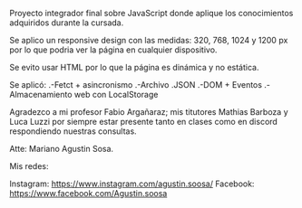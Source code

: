 Proyecto integrador final sobre JavaScript donde aplique los conocimientos adquiridos durante la cursada.

Se aplico un responsive design con las medidas: 320, 768, 1024 y 1200 px por lo que podria ver la página en cualquier dispositivo.

Se evito usar HTML por lo que la página es dinámica y no estática.

Se aplicó:
.-Fetct + asincronismo
.-Archivo .JSON
.-DOM + Eventos
.-Almacenamiento web con LocalStorage

Agradezco a mi profesor Fabio Argañaraz; mis titutores Mathias Barboza y Luca Luzzi por siempre estar presente tanto en clases como en discord respondiendo nuestras consultas.

Atte: Mariano Agustin Sosa.

Mis redes:

Instagram: https://www.instagram.com/agustin.soosa/
Facebook: https://www.facebook.com/Agustin.soosa